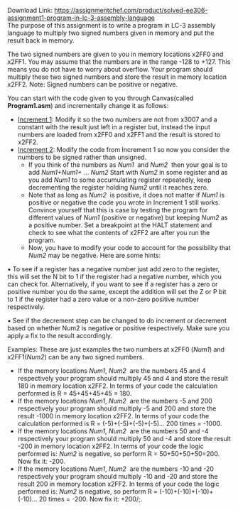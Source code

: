 Download Link: https://assignmentchef.com/product/solved-ee306-assignment1-program-in-lc-3-assembly-language
<br>
The purpose of this assignment is to write a program in LC-3 assembly language to multiply two signed numbers given in memory and put the result back in memory.

The two signed numbers are given to you in memory locations x2FF0 and x2FF1. You may assume that the numbers are in the range -128 to +127. This means you do not have to worry about overflow. Your program should multiply these two signed numbers and store the result in memory location x2FF2. Note: Signed numbers can be positive or negative.




You can start with the code given to you through Canvas(called ​<strong>Program1.asm</strong>​) and incrementally change it as follows:

<ul>

 <li><u>Increment 1</u>​: Modify it so the two numbers are not from x3007 and a constant with the result just left in a register but, instead the input numbers are loaded from x2FF0 and x2FF1 and the result is stored to x2FF2.</li>

 <li><u>Increment 2</u>:​ Modify the code from Increment 1 so now you consider the numbers to be signed rather than unsigned.

  <ul>

   <li>If you think of the numbers as <em>Num1 </em>​ ​and <em>Num2 </em>​ ​then your goal is to add <em>Num1+Num1+</em>​ … ​<em>Num2</em>​ Start with ​<em>Num2 </em>​in some register and as you add ​<em>Num1 </em>​to some accumulating register repeatedly, keep decrementing the register holding ​<em>Num2 </em>​until it reaches zero.</li>

   <li>Note that as long as <em>Num2 </em>​ ​is positive, it does not matter if ​<em>Num1 </em>​is positive or negative the code you wrote in Increment 1 still works. Convince yourself that this is case by testing the program for different values of ​<em>Num1 </em>​(positive or negative) but keeping <em>Num2 </em>​as a positive number. Set a breakpoint at the HALT statement and check to see what the contents of x2FF2 are after you run the program.</li>

   <li>Now, you have to modify your code to account for the possibility that ​<em>Num2 </em>​may be negative. Here are some hints:</li>

  </ul></li>

</ul>

&#x25aa; To see if a register has a negative number just add zero to the register, this will set the N bit to 1 if the register had a negative number, which you can check for. Alternatively, if you want to see if a register has a zero or positive number you do the same, except the addition will set the Z or P bit to 1 if the register had a zero value or a non-zero positive number respectively.

&#x25aa; See if the decrement step can be changed to do increment or decrement based on whether Num2 is negative or positive respectively.  Make sure you apply a fix to the result accordingly.




Examples: These are just examples the two numbers at x2FF0 (​<em>Num1</em>​) and x2FF1(​<em>Num2</em>​) can be any two signed numbers.

<ul>

 <li>If the memory locations ​<em>Num1</em>​, <em>Num2 </em>​ ​are the numbers 45 and 4 respectively your program should multiply 45 and 4 and store the result 180 in memory location x2FF2. In terms of your code the calculation performed is R = 45+45+45+45 = 180.</li>

 <li>If the memory locations ​<em>Num1</em>​, <em>Num2 </em>​ ​are the numbers -5 and 200 respectively your program should multiply -5 and 200 and store the result -1000 in memory location x2FF2. In terms of your code the calculation performed is R = (-5)+(-5)+(-5)+(-5)… 200 times = -1000.</li>

 <li>If the memory locations ​<em>Num1</em>​, <em>Num2 </em>​ ​are the numbers 50 and -4 respectively your program should multiply 50 and -4 and store the result -200 in memory location x2FF2. In terms of your code the logic performed is: ​<em>Num2 </em>​is negative, so perform R = 50+50+50+50=200. Now fix it: -200.</li>

 <li>If the memory locations ​<em>Num1</em>​, <em>Num2 </em>​ ​are the numbers -10 and -20 respectively your program should multiply -10 and -20 and store the result 200 in memory location x2FF2. In terms of your code the logic performed is: ​<em>Num2 </em>​is negative, so perform R = (-10)+(-10)+(-10)+(-10)… 20 times = -200. Now fix it: +200/;.</li>

</ul>